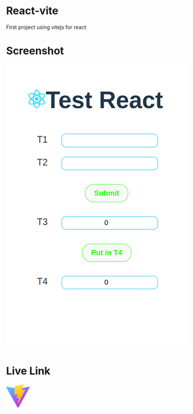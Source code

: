 # React-vite

First project using vitejs for react

# Screenshot
![screenshot](https://github.com/A-Scode/react-vite/blob/main/src/srcsht.png)

# Live Link
[![logo](https://github.com/A-Scode/react-vite/blob/main/public/vite.svg)](https://a-scode.github.io/react-vite/)